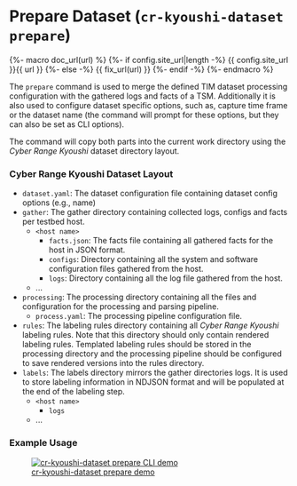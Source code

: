 # Prepare Dataset (`cr-kyoushi-dataset prepare`)

{%- macro doc_url(url) %}
{%- if config.site_url|length -%}
{{ config.site_url }}{{ url }}
{%- else -%}
{{ fix_url(url) }}
{%- endif -%}
{%- endmacro %}

The `prepare` command is used to merge the defined TIM dataset processing configuration with the gathered logs and facts of a TSM.
Additionally it is also used to configure dataset specific options, such as, capture time frame or the dataset name (the command will prompt for these options, but they can also be set as CLI options).

The command will copy both parts into the current work directory using the *Cyber Range Kyoushi* dataset directory layout.

### Cyber Range Kyoushi Dataset Layout

- `dataset.yaml`: The dataset configuration file containing dataset config options (e.g., name)
- `gather`: The gather directory containing collected logs, configs and facts per testbed host.
    - `<host name>`
        - `facts.json`: The facts file containing all gathered facts for the host in JSON format.
        - `configs`: Directory containing all the system and software configuration files gathered from the host.
        - `logs`: Directory containing all the log file gathered from the host.
    - ...
- `processing`: The processing directory containing all the files and configuration for the processing and parsing pipeline.
    - `process.yaml`: The processing pipeline configuration file.
- `rules`: The labeling rules directory containing all *Cyber Range Kyoushi* labeling rules. Note that this directory should only contain rendered labeling rules. Templated labeling rules should be stored in the processing directory and the processing pipeline should be configured to save rendered versions into the rules directory.
- `labels`: The labels directory mirrors the gather directories logs. It is used to store labeling information in NDJSON format and will be populated at the end of the labeling step.
    - `<host name>`
        - `logs`
    - ...

### Example Usage

<figure>
  <a data-fancybox="gallery" href="{{ doc_url("images/prepare-demo.gif") }}">
  <img src="{{ doc_url("images/prepare-demo.gif") }}" alt="cr-kyoushi-dataset prepare CLI demo" />
  <figcaption>cr-kyoushi-dataset prepare demo</figcaption>
  </a>
</figure>
